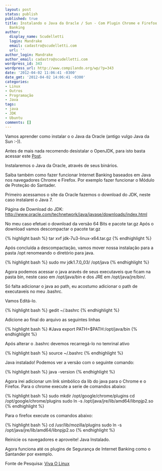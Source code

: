 ```yaml
---
layout: post
status: publish
published: true
title: Instalando o Java da Oracle / Sun - Com Plugin Chrome e Firefox - Internet
  Banking
author:
  display_name: Scudelletti
  login: Mandrake
  email: cadastro@scudelletti.com
  url: ''
author_login: Mandrake
author_email: cadastro@scudelletti.com
wordpress_id: 343
wordpress_url: http://www.compilando.org/wp/?p=343
date: '2012-04-02 11:06:41 -0300'
date_gmt: '2012-04-02 14:06:41 -0300'
categories:
- Linux
- Outros
- Programação
- Java
tags:
- java
- JDK
- Ubuntu
comments: []
---
```

Vamos aprender como instalar o o Java da Oracle (antigo vulgo Java da Sun :-)).

Antes de mais nada recomendo desistalar o OpenJDK, para isto basta acessar este <a href="/linux/programação/java/2012/04/02/como-remover-o-openjdk-do-ubuntu-11-10.html" target="_blank">Post</a>.

Instalaremos o Java da Oracle, através de seus binários.

Saiba também como fazer funcionar Internet Banking baseados em Java nos navegadores Chrome e Firefox. Por exemplo fazer funcionar o Módulo de Proteção do Santader.

Primeiro acessamos o site da Oracle fazemos o download do JDK, neste caso instalarei o Java 7.

Página de Download do JDK:
<a href="http://www.oracle.com/technetwork/java/javase/downloads/index.html" title="Download JDK Oracle" target="_blank">http://www.oracle.com/technetwork/java/javase/downloads/index.html</a>

No meu caso efetuei o download da versão 64 Bits e pacote tar.gz
Após o download vamos descompactar o pacote tar.gz

{% highlight bash %}
tar xvf jdk-7u3-linux-x64.tar.gz
{% endhighlight %}

Após concluída a descompactação, vamos mover nossa instalação para a pasta /opt renomeando o diretório para java.

{% highlight bash %}
sudo mv jdk1.7.0_03/ /opt/java
{% endhighlight %}

Agora podemos acessar o java aravés de seus executaveis que ficam na pasta bin, neste caso em /opt/java/bin e dos JRE em /opt/java/jre/bin/.

Só falta adicionar o java ao path, eu acostumo adicionar o path de executaveis no meu .bashrc.

Vamos Editá-lo.

{% highlight bash %}
gedit ~/.bashrc
{% endhighlight %}

Adicione ao final do arquivo as seguintes linhas

{% highlight bash %}
#Java
export PATH=$PATH:/opt/java/bin
{% endhighlight %}

Após alterar o .bashrc devemos recarregá-lo no temrinal ativo

{% highlight bash %}
source ~/.bashrc
{% endhighlight %}

Java instalado!
Podemos ver a versão com o seguinte comando:

{% highlight bash %}
java -version
{% endhighlight %}

Agora irei adicionar um link simbólico da lib do java para o Chrome e o Firefox.
Para o chrome execute a serie de comandos abaixo:

{% highlight bash %}
sudo mkdir /opt/google/chrome/plugins
cd /opt/google/chrome/plugins
sudo ln -s /opt/java/jre/lib/amd64/libnpjp2.so
{% endhighlight %}

Para o firefox execute os comandos abaixo:

{% highlight bash %}
cd /usr/lib/mozilla/plugins
sudo ln -s /opt/java/jre/lib/amd64/libnpjp2.so
{% endhighlight %}

Reinicie os navegadores e aproveite!
Java Instalado.

Agora funciona até os plugins de Segurança de Internet Banking como o Santander por exemplo.

Fonte de Pesquisa: <a href="http://www.vivaolinux.com.br/dica/Instalando-Java-Plugin-nos-navegadores-Firefox-e-Chrome" title="Viva O Linux" target="_blank">Viva O Linux</a>
